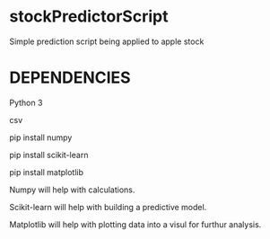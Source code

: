 # stockPredictorScript
Simple prediction script being applied to apple stock

# DEPENDENCIES 
<p>Python 3</p>
<p>csv</p>
<p>pip install numpy</p>
<p>pip install scikit-learn</p>
<p>pip install matplotlib</p>

<p>Numpy will help with calculations.</p>
<p>Scikit-learn will help with building a predictive model.</p>
<p>Matplotlib will help with plotting data into a visul for furthur analysis.</p>
